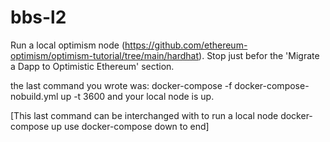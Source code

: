 # bbs-l2

Run a local optimism node (https://github.com/ethereum-optimism/optimism-tutorial/tree/main/hardhat). Stop just befor the 'Migrate a Dapp to Optimistic Ethereum' section.

the last command you wrote was:
docker-compose -f docker-compose-nobuild.yml up -t 3600
and your local node is up.

[This last command can be interchanged with to run a local node
  docker-compose up
use
  docker-compose down
to end]
